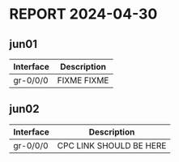 # REPORT 2024-04-30


## jun01

| Interface | Description |
| --------- | ----------- |
|gr-0/0/0|FIXME FIXME|

## jun02

| Interface | Description |
| --------- | ----------- |
|gr-0/0/0|CPC LINK SHOULD BE HERE|
